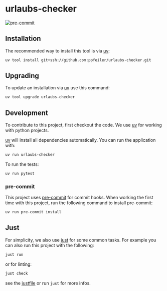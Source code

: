 # urlaubs-checker

[![pre-commit](https://img.shields.io/badge/pre--commit-enabled-brightgreen?logo=pre-commit)](https://github.com/pre-commit/pre-commit)



## Installation

The recommended way to install this tool is via [uv](https://github.com/astral-sh/uv):
```bash
uv tool install git+ssh://github.com:ppfeiler/urlaubs-checker.git
```

## Upgrading

To update an installation via [uv](https://github.com/astral-sh/uv) use this command:
```bash
uv tool upgrade urlaubs-checker
```

## Development

To contribute to this project, first checkout the code.
We use [uv](https://github.com/astral-sh/uv) for working with python projects.

[uv](https://github.com/astral-sh/uv) will install all dependencies automatically. You can run the application with:
```bash
uv run urlaubs-checker
```

To run the tests:
```bash
uv run pytest
```

### pre-commit

This project uses [pre-commit](https://pre-commit.com) for commit hooks. When working the first time with this project, run the following command to install pre-commit:
```bash
uv run pre-commit install
```

## Just

For simplicity, we also use [just](https://github.com/casey/just) for some common tasks.
For example you can also run this project with the following:
```bash
just run
```

or for linting:
```bash
just check
```

see the [justfile](justfile) or run `just` for more infos.
